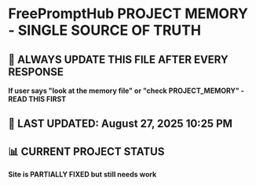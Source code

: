 # FreePromptHub PROJECT MEMORY - SINGLE SOURCE OF TRUTH

## 🔴 ALWAYS UPDATE THIS FILE AFTER EVERY RESPONSE
**If user says "look at the memory file" or "check PROJECT_MEMORY" - READ THIS FIRST**

## 🚨 LAST UPDATED: August 27, 2025 10:25 PM

## 📊 CURRENT PROJECT STATUS
**Site is PARTIALLY FIXED but still needs work**






